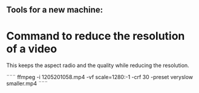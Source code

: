 ## Tools for a new machine:

# Command to reduce the resolution of a video
This keeps the aspect radio and the quality while reducing the resolution.

¨¨¨
ffmpeg -i 1205201058.mp4 -vf scale=1280:-1 -crf 30 -preset veryslow smaller.mp4
¨¨¨
